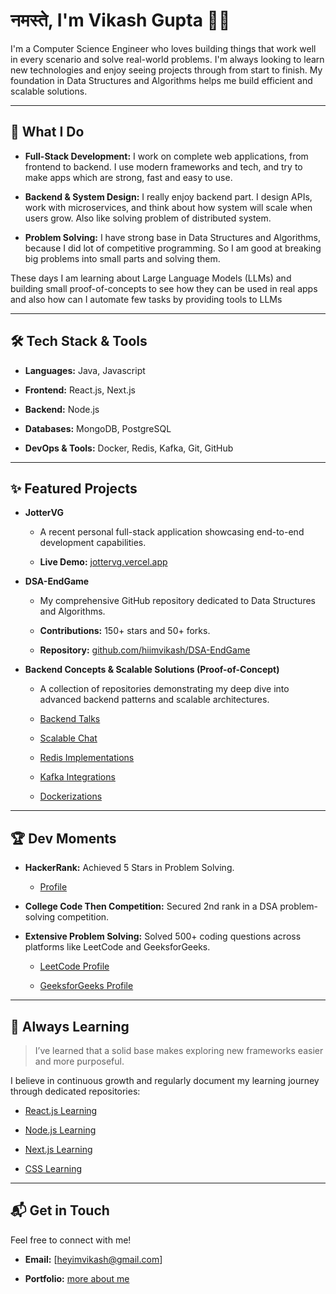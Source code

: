 

# नमस्ते, I'm Vikash Gupta 🙏🏻

I'm a Computer Science Engineer who loves building things that work well in every scenario and solve real-world problems. I'm always looking to learn new technologies and enjoy seeing projects through from start to finish. My foundation in Data Structures and Algorithms helps me build efficient and scalable solutions.

---

## 🚀 What I Do

- **Full-Stack Development:** I work on complete web applications, from frontend to backend. I use modern frameworks and tech, and try to make apps which are strong, fast and easy to use.

- **Backend & System Design:** I really enjoy backend part. I design APIs, work with microservices, and think about how system will scale when users grow. Also like solving problem of distributed system.

- **Problem Solving:** I have strong base in Data Structures and Algorithms, because I did lot of competitive programming. So I am good at breaking big problems into small parts and solving them.

These days I am learning about Large Language Models (LLMs) and building small proof-of-concepts to see how they can be used in real apps and also how can I automate few tasks by providing tools to LLMs

---

## 🛠️ Tech Stack & Tools

* **Languages:** Java, Javascript

* **Frontend:** React.js, Next.js

* **Backend:** Node.js

* **Databases:** MongoDB, PostgreSQL

* **DevOps & Tools:** Docker, Redis, Kafka, Git, GitHub

---

## ✨ Featured Projects

* **JotterVG**

    * A recent personal full-stack application showcasing end-to-end development capabilities.

    * **Live Demo:** [jottervg.vercel.app](https://jottervg.vercel.app)

* **DSA-EndGame**

    * My comprehensive GitHub repository dedicated to Data Structures and Algorithms.

    * **Contributions:** 150+ stars and 50+ forks.

    * **Repository:** [github.com/hiimvikash/DSA-EndGame](https://github.com/hiimvikash/DSA-EndGame)

* **Backend Concepts & Scalable Solutions (Proof-of-Concept)**

    * A collection of repositories demonstrating my deep dive into advanced backend patterns and scalable architectures.

    * [Backend Talks](https://github.com/hiimvikash/backendtalks)

    * [Scalable Chat](https://github.com/hiimvikash/scalablechat)

    * [Redis Implementations](https://github.com/hiimvikash/redis)

    * [Kafka Integrations](https://github.com/hiimvikash/kafka)

    * [Dockerizations](https://github.com/hiimvikash/docker)

---

## 🏆 Dev Moments

* **HackerRank:** Achieved 5 Stars in Problem Solving.

    * [Profile](https://hackerrank.com/profile/itzvikashgupta)

* **College Code Then Competition:** Secured 2nd rank in a DSA problem-solving competition.

* **Extensive Problem Solving:** Solved 500+ coding questions across platforms like LeetCode and GeeksforGeeks.

    * [LeetCode Profile](https://leetcode.com/hiimvikash)

    * [GeeksforGeeks Profile](https://geeksforgeeks.org/user/heyiamvikash)

---

## 🌱 Always Learning
> I’ve learned that a solid base makes exploring new frameworks easier and more purposeful.

I believe in continuous growth and regularly document my learning journey through dedicated repositories:

* [React.js Learning](https://github.com/hiimvikash/reactjs)

* [Node.js Learning](https://github.com/hiimvikash/nodejs)

* [Next.js Learning](https://github.com/hiimvikash/nextjs)

* [CSS Learning](https://github.com/hiimvikash/css/blob/main/README.md)

---

## 📬 Get in Touch

Feel free to connect with me!

* **Email:** \[heyimvikash@gmail.com\]

* **Portfolio:** [more about me](https://hiimvikash.vercel.app)

